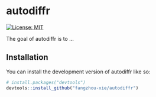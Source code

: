 
<!-- README.md is generated from README.Rmd. Please edit that file -->

# autodiffr

<!-- badges: start -->

[![License:
MIT](https://img.shields.io/badge/License-MIT-yellow.svg)](https://opensource.org/licenses/MIT)
<!-- badges: end -->

The goal of autodiffr is to …

## Installation

You can install the development version of autodiffr like so:

``` r
# install.packages("devtools")
devtools::install_github("fangzhou-xie/autodiffr")
```
